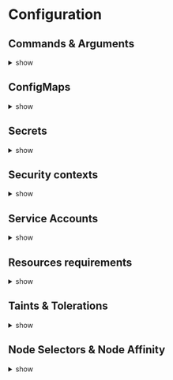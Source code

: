 # Configuration

## Commands & Arguments
<details><summary>show</summary>
<p>
In k8s, `command` replaces docker `ENTRYPOINT` and `args` replaces docker `CMD`

```yaml
apiVersion: v1
kind: Pod
metadata:
  name: [pod-name]
spec:
  containers:
    - name: [container-name]
      image: [container-image]
      command: [docker-entry-point-list] # string type
      args: [ddocker-cmd-list] # string type
```
</p>
</details>
  
## ConfigMaps
<details><summary>show</summary>
<p>
ConfigMaps are used to pass configuration data in a form of key value pairs in k8s. When a pod is created, we inject the configmap into the pod so the key value are available as environment variables for the application  hosted inside a container in a pod.

```bash
$ kubectl get configmaps
$ kubectl describe configmap [configmap-name] 
$ kubectl create configmap [configmap-name] --from-literal=[key]=[value]
$ kubectl create configmap [configmap-name] --from-file=[path-to-file]
$ kubectl create -f configmap-definition.yaml
```

```yaml
# configmap-definition.yaml
apiVersion: v1
kind: ConfigMap
metadata:
  name: [configmap-name]
data:
  [cm-key]: [cm-value]
  
# pod-definition.yaml
apiVersion: v1
kind: Pod
metadata:
  name: [pod-name]
  labels:
    [pod-label-key]: [pod-label-value]
spec:
  containers:
    - name: [container-name]
      image: [container-image]
      env:
        - name: [key]
          valueFrom:
            configMapKeyRef:
              name: [configmap-name]
              key: [cm-key]
      envFrom:
        - configMapRef:
            name: [configmap-name]
  volumes:
    - name: [volume-name]
      configMap:
        name: [configmap-name]
```
</p>
</details>

## Secrets
<details><summary>show</summary>
<p>
The config map stores configuration data in plain text format. It is not the right to store password or any credential data. Secrets are used to store sensitive information but in an encoded format.

```bash
$ kubectl get secrets
$ kubectl describe secret [configmap-name] 
$ kubectl create secret generic [secret-name] --from-literal=[key]=[value]
$ kubectl create secret generic [secret-name] --from-file=[path-to-file]
$ kubectl create -f secret-definition.yaml
```

```yaml
# secret-definition.yaml
apiVersion: v1
kind: Secret
metadata:
  name: [secret-name]
data:
  [secret-key]: [secret-value-encoded] 
  # echo -n 'password' | base64
  # echo -n 'cGFzc3dvcmQ=' | base64 --decode
  
# pod-definition.yaml
apiVersion: v1
kind: Pod
metadata:
  name: [pod-name]
  labels:
    [pod-label-key]: [pod-label-value]
spec:
  containers:
    - name: [container-name]
      image: [container-image]
      env:
        - name: [key]
          valueFrom:
            secretKeyRef:
              name: [configmap-name]
              key: [cm-key]
      envFrom:
        - secretRef:
            name: [secret-name]
  volumes:
    - name: [volume-name]
      secret:
        secretName: [configmap-name]
```

Here are somethings to keep in mind when working with secrets.
1. Secrets are not encrypted, they're only encoded, meaning anyone can lookup the secret file and decoded it. So, DO NOT check-in secret objects to scm along with code.
2. Secrets are not encoded in etcd. None of the data in etcd is encrypted by default. So consider enabling encryption at rest. https://kubernetes.io/docs/tasks/administer-cluster/encrypt-data/
3. Anyone able to create pods/deployments in the same namespace can access the secrets. So consider configure least-priviledge access to secrets through RBAC - Role Based Access Controls
4. Consider third-party secrets store providers like AWS, GCP, Azure, Vault 
</p>
</details>

## Security contexts

<details><summary>show</summary>
<p>

**Docker security**
  
Let us start with a host with docker installed on it.This host has a set of its own processes running such as a number of os processes, the docker daemon itself, etc. Now we run on the host an ubuntu docker container that run a process that sleep for an hour. Unlike VMs, containers are not really isolated from their host. Containers and the host sharethe same kernel. Containers are isolated using namespaces in linux. The host has a namespace and the container has their own namespace. All the processes run by the containers are in fact run on the host itself, but in their own namespace. As far as the docker container is concerned, it is in its own namespace and it can see its own processes only. It cannot see anything outside of it or in any other namespace. So when we list the processes inside the docker container, we see the sleep process with the process ID of 1. For the docker host, all processes of its own as well as those in the child namespaces are visible as just another process in the system. So when we list the processes on the host, we see a list a processes including the sleep command but with a different process ID. This is because the processes can have different process IDs in different namespaces and that's how docker isolates containers within a system.
  
Let us now look at users in context of security. The docker host has a set of users (root and non root user). By default, docker run processes within containers as the root user both inside the container and outside of the container in the host. Now, if we do not want the process within the container to run as the root user, we may set the user using the user option within the docker run command and specify the new user ID `docker run --user 1000 ubuntu sleep 3600`. The process will now run with the new user ID. Another way is to define the user in the docker image itself at the time of creation using the USER instruction then, build the custom image.
  
```
 # Dockerfile
FROM ubuntu

USER 1000
```
When we run process inside a container as root user, it's the same root user on the host and it can do everything the root user can. To prevent that, docker implements a set of security features that limit the abilities of the root user within the container, so the root user within the container isn't really like the root user on the host. Docker uses linux capabilities to implement this. The full list of root user capabilities are at this location `/usr/include/linux/capability.h`. By default, docker containers with a limited set of capabilities and so the processes  running within the container do not have the priviledges to say, reboot the host or perform operations that can disrupt the host or other containers running on the same host. If we wish to override this behavior and provide additionnal privileges, use the `cap-add` option in the docker run command `docker run --cap-add MAC_ADMIN ubuntu`. Similarly we can drop `cap-drop` option to drop privileges or `privileged` to run the container with all the privileges.    
  
**Security contexts**
  
 Security contexts can be configured either at the container level or at the pod level. If we configure security settings at the pod level, the settings will carry over to all the containers within the pod. If we configure security settings at both pod and container, the settings on the container will override the settings on the pod.
  
```yaml
# pod-definition.yaml
apiVersion: v1
kind: Pod
metadata:
  name: [pod-name]
  labels:
    [label-key]: [label-value]
spec:
  securityContext: # pod level
    runAsUser: 1000
  containers:
    - name: [container-name]
      image: [container-image]
      securityContext: # container level
        runAsUser: 1000
        capabilities:
          add: [list-of-capabilities]
```
</p>
</details>

## Service Accounts

<details><summary>show</summary>
<p>
There are two types of accounts in k8s: a user account and a service account. The user account is used by humans (admin, developer, etc) and the service account is used machines (application). When we create a service account, k8s creates a secret that will used as a thentication bearer token. Each namespace in k8s has a default service account which is automatically mounted into every pod create in that namespace. The default service account only has permissions to query k8s api server.

```bash
$ kubectl get serviceaccounts
$ kubectl describe serviceaccounts [service-account-name] 
$ kubectl create serviceaccount [service-account-name]
$ kubectl create -f service-account-definition.yaml
```

```yaml
# service-account-definition.yaml
apiVersion: v1
kind: Pod
metadata:
  name: [pod-name]
  labels:
    [label-key]: [label-value]
spec:
  containers:
    - name: [container-name]
      image: [container-image]
  serviceAccount: [service-account-name]
```
  
 Newer version of k8s (1.24+) don't automatically create a toker for service accounts. We must create it manually
  
 `$ kubectl create token [service-account-name]`
</p>
</details>

## Resources requirements

<details><summary>show</summary>
<p>
Each node in a k8s cluster has a set of cpu, memory, and disc resources available. Every pod consumes a set of resources. Whenever a pod s place on a node (by the scheduler), it consumes resources available to that node. if the node has not enough resources, the scheduler avoids placing a pod on that node instead, places the pod on one node where  sufficient resources are available. If there's no sufficient resources available on any on the nodes within the cluster, k8s holds back scheduling the pod. The pod will be in *pending* state and the pod events will show reason: *insufficient cpu*.

By default, k8s assumes that a pod or container within a pod requires `0.5 cpu`, `256Mi of memory`. These are known as *resource requests* for a container (the minimum amount of cpu and memory requested by the container). We can specify custom values in our pod definition file. the cpu count can be any value as low as `0.1` or `100m` (m for milli). On count of cpu is equivalent of 1 aws vcpu, 1 gcp core, 1 azure core or 1 hyperthread. Similarly with memory, we can specify `M or Mi` or `G or Gi`.

In a docker world, a container has no limit to the resources it can consume on a node. However, we can set a limit for the resource usage of a pod in k8s by adding a limit section under the resource section in the pod definition file. Requests and limits are set for each container within a pod. When a pod try to exceed the resource limit of cpu , k8s throttles the cpu so that it doesn't go beyond the specified limit. The container cannot use more cpu resources than its limit. However, this is not the case with the memory; a container can use more memory resource than its limit. If a pod tries to use more memory than its limit constantly, the pod will be terminated.

```yaml
# pod-definition.yaml
apiVersion: v1
kind: Pod
metadata:
  name: [pod-name]
  labels:
    [label-key]: [label-value]
spec:
  containers:
    - name: [container-name]
      image: [container-image]
      reqources:
        requests:
          cpu: [cpu-request] 
          memory: [memory-request]
        limits:
          cpu: [cpu-limit]
          memory: [memory-limit]
 ```
It's also possible to modify the default value of request and limit by creating a LimitRange in that namespace.
- https://kubernetes.io/docs/tasks/administer-cluster/manage-resources/memory-default-namespace/
- https://kubernetes.io/docs/tasks/administer-cluster/manage-resources/cpu-default-namespace/
 
```yaml
apiVersion: v1
kind: LimitRange
metadata:
  name: mem-limit-range
spec:
  limits:
  - default:
      memory: 512Mi
    defaultRequest:
      memory: 256Mi
    type: Container
---
apiVersion: v1
kind: LimitRange
metadata:
  name: cpu-limit-range
spec:
  limits:
  - default:
      cpu: 1
    defaultRequest:
      cpu: 0.5
    type: Container
```
</p>
</details>


## Taints & Tolerations

<details><summary>show</summary>
<p>
The concept of taints and tolerations are used to set restrictions on what pods can ba schedule on a node. To prevent pods to be place on a node, we place a taint on that node. By default, pod have no tolerations wich means unless specified otherwise, none of the pods in the k8s cluster can tolerate any taint. If we want to enable certain pods to be place on a tainted node, we must have a toleration to theses pods. The scheduler will schedule pods with respect to node taints and pods tolerations. By default, k8s apply a taint to the master node. This is why the scheduler never place a pod on the master node. This is just a best practice that can be modified.

```
$ kubectl taint nodes [node-name] [key-taint]=[value-taint]:[taint-effect]
$ kubectl taint nodes [node-name] [key-taint]- # Remove taint on node with label key [key-taint]
$ kubectl describe node [node-name] | grep Taint
```

The taint effect defines what would happen to the pods if they do not tolerate the taint. There're three taint effects:
- `NoSchedule`: The pod won't be scheduled on the node.
- `PreferNoSchedule`: The scheduler will try to avoid placing a pod on the node with no guarantee.
- `NoExecute`: New pods won't be scheduled on the node and existing pods on the node if any, will be evicted if the do not tolerate the taint. These pods may have be scheduled on the node before the taint was applied to node.

```yaml
# pod-definition.yaml
apiVersion: v1
kind: Pod
metadata:
  name: [pod-name]
  labels:
    [label-key]: [label-value]
spec:
  containers:
    - name: [container-name]
      image: [container-image]
  tolerations:
    - key: "[key-taint]"
      operator: "Equal"
      value: "[value-taint]"
      effect: "[taint-effect]"
```

To summary, taints & tolerations do not tell the pod to go to a particular node. Instead it tells the node to only accept pods with certain tolerations. If the requirements is to restrict a pod to certain nodes, it is achieved through another concept called as node selectors & affinity.
</p>
</details>

## Node Selectors & Node Affinity

<details><summary>show</summary>
<p>

Node selectors & Node Affinity are used to set a limitation on a pod so that it only runs on particular nodes. They are two ways to achieve this.

**Node Selectors**

```
$ kubectl label node [node-name] [node-label-key]=[node-label-value]
```

```yaml
# pod-definition.yaml
apiVersion: v1
kind: Pod
metadata:
  name: [pod-name]
  labels:
    [label-key]: [label-value]
spec:
  containers:
    - name: [container-name]
      image: [container-image]
  nodeSelector:
    [node-label-key]: [node-label-value]
```

This is the simple and easier method. It serves our purpose, but has some limitations. We used a single label and selector to achieve our goal here. But what if our requirements are much more complex. For example, we would like to say something like *place the pod on a large or medium labeled node" or "place the pod on any node that is not small*. We cannot achieve this using node selectors. For this node affinity and anti-affinity featrures are the way to go.

**Node Afffinity**

```yaml
# pod-definition.yaml
apiVersion: v1
kind: Pod
metadata:
  name: [pod-name]
  labels:
    [label-key]: [label-value]
spec:
  containers:
    - name: [container-name]
      image: [container-image]
  affinity:
    nodeAffinity:
      [type-of-node-affinity]:
        nodeSelectorTerms:
          - key: [node-label-key]
            operator: [operator] # In | NotIn | Exists (no need values)
            values:
              - [node-label-value]
```

The type of node affinity defines the behavior of the scheduler with respect to node affinity and the stages in the lifecycle of the pod. There are currently three types of node affinity available:
- `requiredDuringSchedulingIgnoredDuringExecution`:
  - requiredDuringScheduling: The pod won't be scheduled if there's not any node with affinity rules.
  - ignoredDuringExecution: Pods will continue to run and any changes in node affinity won't impact them.
- `preferredDuringSchedulingIgnoredDuringExecution`:
  - preferredDuringScheduling: If there's not any node with affinity rules, the scheduler will place the pod on any available node.
  - ignoredDuringExecution: Pods will continue to run and any changes in node affinity won't impact them.
- `requiredDuringSchedulingRequiredDuringExecution`
  - requiredDuringScheduling: The pod won't be scheduled if there's not any node with affinity rules.
  - requiredDuringExecution: Any pod that is running on nodes that doesn't meet affinity rules will be terminated.
</p>
</details>
